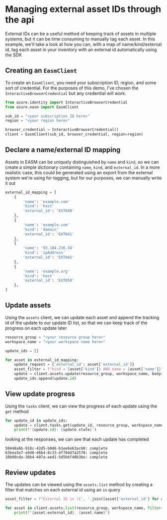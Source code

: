 # Managing external asset IDs through the api
External IDs can be a useful method of keeping track of assets in multiple systems, but it can be time consuming to manually tag each asset. In this example, we'll take a look at how you can, with a map of name/kind/external id, tag each asset in your inventory with an external id automatically using the SDK

## Creating an `EasmClient`
To create an `EasmClient`, you need your subscription ID, region, and some sort of credential. For the purposes of this demo, I've chosen the `InteractiveBrowserCredential` but any credential will work.

```python 
from azure.identity import InteractiveBrowserCredential
from azure.easm import EasmClient

sub_id = "<your subscription ID here>"
region = "<your region here>"

browser_credential = InteractiveBrowserCredential()
client = EasmClient(sub_id, browser_credential, region=region)
```

## Declare a name/external ID mapping
Assets in EASM can be uniquely distinguished by `name` and `kind`, so we can create a simple dictionary containing `name`, `kind`, and `external_id`. In a more realistic case, this could be generated using an export from the external system we're using for tagging, but for our purposes, we can manually write it out

```python
external_id_mapping = [
    {
        'name': 'example.com'
        'kind': 'host'
        'external_id': 'EXT040'
    },
    {
        'name': 'example.com'
        'kind': 'domain'
        'external_id': 'EXT041'
    },
    {
        'name': '93.184.216.34'
        'kind': 'ipAddress'
        'external_id': 'EXT042'
    },
    {
        'name': 'example.org'
        'kind': 'host'
        'external_id': 'EXT050'
    },
]
```
## Update assets 
Using the `assets` client, we can update each asset and append the tracking id of the update to our update ID list, so that we can keep track of the progress on each update later

```python
resource_group = "<your resource group here>"
workspace_name = "<your workspace name here>"

update_ids = []

for asset in external_id_mapping:
    update_request = {'external_id': asset['external_id']}
    asset_filter = f"kind = {asset['kind']} AND name = {asset['name']}"
    update = client.assets.update(resource_group, workspace_name, body=update_request, filter=asset_filter)
    update_ids.append(update.id)
```

## View update progress
Using the `tasks` client, we can view the progress of each update using the `get` method
```python
for update_id in update_ids:
    update = client.tasks.get(update_id, resource_group, workspace_name)
    print(f'{update.id}: {update.state}')
```

looking at the responses, we can see that each update has completed
```
50448a6b-918c-42d5-b0d6-b1ee6e63ac60: complete
63bea3e7-a9d6-46b4-8c33-4f704d7a2570: complete
10b00cda-30b4-407a-aed1-5d5b6f48b36e: complete
```

## Review updates
The updates can be viewed using the `assets.list` method by creating a filter that matches on each external id using an `in` query
```python
asset_filter = f"External ID in ({', '.join([asset['external_id'] for asset in external_id_mapping])})"

for asset in client.assets.list(resource_group, workspace_name, filter=asset_filter):
    print(f"{asset.external_id}, {asset.name}")
```

